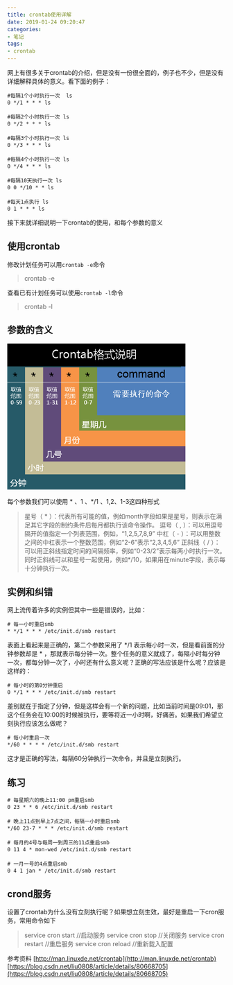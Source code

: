```yaml
---
title: crontab使用详解
date: 2019-01-24 09:20:47
categories:
- 笔记
tags:
- crontab
---
```

网上有很多关于crontab的介绍，但是没有一份很全面的，例子也不少，但是没有详细解释具体的意义。看下面的例子：
```
#每隔1个小时执行一次  ls
0 */1 * * * ls

#每隔2个小时执行一次 ls
0 */2 * * * ls

#每隔3个小时执行一次 ls
0 */3 * * * ls

#每隔4个小时执行一次 ls
0 */4 * * * ls

#每隔10天执行一次 ls
0 0 */10 * * ls

#每天1点执行 ls
0 1 * * * ls
```
接下来就详细说明一下crontab的使用，和每个参数的意义
<!-- more -->
## 使用crontab
修改计划任务可以用`crontab -e`命令
> crontab -e

查看已有计划任务可以使用`crontab -l`命令
> crontab -l

## 参数的含义
![crontab示意图](/assets/images/posts/crontab.png)

每个参数我们可以使用 \*  、1 、*/1 、1,2、1-3这四种形式
> 星号（ \* ）：代表所有可能的值，例如month字段如果是星号，则表示在满足其它字段的制约条件后每月都执行该命令操作。
> 逗号（ , ）：可以用逗号隔开的值指定一个列表范围，例如，“1,2,5,7,8,9”
> 中杠（ - ）：可以用整数之间的中杠表示一个整数范围，例如“2-6”表示“2,3,4,5,6”
> 正斜线（ / ）：可以用正斜线指定时间的间隔频率，例如“0-23/2”表示每两小时执行一次。同时正斜线可以和星号一起使用，例如*/10，如果用在minute字段，表示每十分钟执行一次。

## 实例和纠错
网上流传着许多的实例但其中一些是错误的，比如：

```
# 每一小时重启smb 
* */1 * * * /etc/init.d/smb restart
```
表面上看起来是正确的，第二个参数采用了 */1 表示每小时一次，但是看前面的分钟参数却是 * ，那就表示每分钟一次。整个任务的意义就成了，每隔小时每分钟一次，都每分钟一次了，小时还有什么意义呢？正确的写法应该是什么呢？应该是这样的：
```
# 每小时的第0分钟重启
0 */1 * * * /etc/init.d/smb restart
```
差别就在于指定了分钟，但是这样会有一个新的问题，比如当前时间是09:01，那这个任务会在10:00的时候被执行，要等将近一小时啊，好痛苦。如果我们希望立刻执行应该怎么做呢？
```
# 每小时重启一次
*/60 * * * * /etc/init.d/smb restart
```
这才是正确的写法，每隔60分钟执行一次命令，并且是立刻执行。

## 练习
```
# 每星期六的晚上11:00 pm重启smb 
0 23 * * 6 /etc/init.d/smb restart

# 晚上11点到早上7点之间，每隔一小时重启smb
*/60 23-7 * * * /etc/init.d/smb restart

# 每月的4号与每周一到周三的11点重启smb 
0 11 4 * mon-wed /etc/init.d/smb restart

# 一月一号的4点重启smb
0 4 1 jan * /etc/init.d/smb restart
```
## crond服务

设置了crontab为什么没有立刻执行呢？如果想立刻生效，最好是重启一下cron服务，常用命令如下

> service cron start    //启动服务
> service cron stop     //关闭服务
> service cron restart  //重启服务
> service cron reload   //重新载入配置

参考资料
[http://man.linuxde.net/crontab](http://man.linuxde.net/crontab)
[https://blog.csdn.net/liu0808/article/details/80668705](https://blog.csdn.net/liu0808/article/details/80668705)